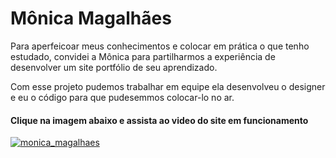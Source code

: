 # Mônica Magalhães

<p>Para aperfeicoar meus conhecimentos e colocar em prática o que tenho estudado, convidei a Mônica para partilharmos a experiência de desenvolver um site portfólio de seu aprendizado.</p> 
<p>Com esse projeto pudemos trabalhar em equipe ela desenvolveu o designer e eu o código para que pudesemmos colocar-lo no ar.</p> 

#### Clique na imagem abaixo e assista ao video do site em funcionamento
[![monica_magalhaes](https://user-images.githubusercontent.com/104803568/228708496-3d4a3087-1fe5-4bc3-8963-82d63010301c.png)](https://www.youtube.com/watch?v=ZwppNpRmXGA)
